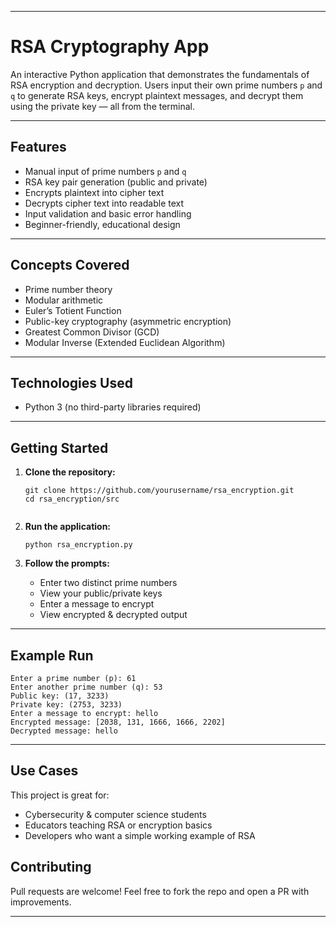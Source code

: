 
---


#  RSA Cryptography App

An interactive Python application that demonstrates the fundamentals of RSA encryption and decryption. Users input their own prime numbers `p` and `q` to generate RSA keys, encrypt plaintext messages, and decrypt them using the private key — all from the terminal.

---

##  Features

-  Manual input of prime numbers `p` and `q`
-  RSA key pair generation (public and private)
-  Encrypts plaintext into cipher text
-  Decrypts cipher text into readable text
-  Input validation and basic error handling
-  Beginner-friendly, educational design

---

##  Concepts Covered

- Prime number theory  
- Modular arithmetic  
- Euler’s Totient Function  
- Public-key cryptography (asymmetric encryption)  
- Greatest Common Divisor (GCD)  
- Modular Inverse (Extended Euclidean Algorithm)  

---

##  Technologies Used

-  Python 3 (no third-party libraries required)

---

##  Getting Started

1. **Clone the repository:**
   ```
   git clone https://github.com/yourusername/rsa_encryption.git
   cd rsa_encryption/src
   

2. **Run the application:**

   ```
   python rsa_encryption.py
   ```

3. **Follow the prompts:**

   * Enter two distinct prime numbers
   * View your public/private keys
   * Enter a message to encrypt
   * View encrypted & decrypted output

---

##  Example Run

```
Enter a prime number (p): 61
Enter another prime number (q): 53
Public key: (17, 3233)
Private key: (2753, 3233)
Enter a message to encrypt: hello
Encrypted message: [2038, 131, 1666, 1666, 2202]
Decrypted message: hello
```

---

##  Use Cases

This project is great for:

* Cybersecurity & computer science students
* Educators teaching RSA or encryption basics
* Developers who want a simple working example of RSA


##  Contributing

Pull requests are welcome! Feel free to fork the repo and open a PR with improvements.

---


